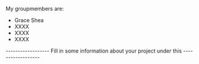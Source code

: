 My groupmembers are:
- Grace Shea
- XXXX
- XXXX
- XXXX


------------------ Fill in some information about your project under this ------------------

